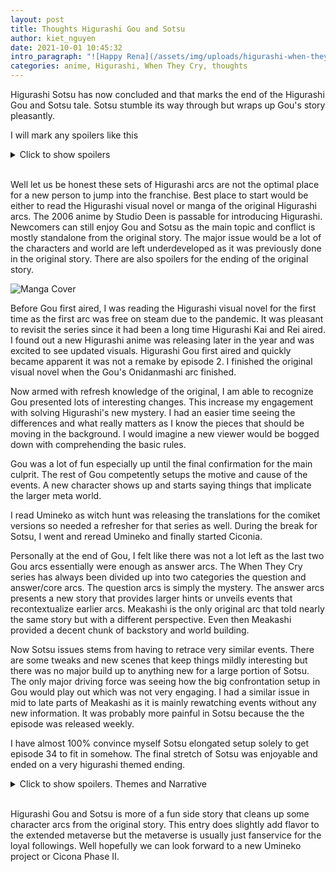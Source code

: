 ```yaml
---
layout: post
title: Thoughts Higurashi Gou and Sotsu
author: kiet_nguyen
date: 2021-10-01 10:45:32
intro_paragraph: "![Happy Rena](/assets/img/uploads/higurashi-when-they-cry-gou.png)"
categories: anime, Higurashi, When They Cry, thoughts
---
```

Higurashi Sotsu has now concluded and that marks the end of the Higurashi Gou and Sotsu tale. Sotsu stumble its way through but wraps up Gou's story pleasantly.

I will mark any spoilers like this

<details>
  <summary>Click to show spoilers</summary>
  <p style="color:red">Rika is incompetent.</p>
</details>

<br>

Well let us be honest these sets of Higurashi arcs are not the optimal place for a new person to jump into the franchise. Best place to start would be either to read the Higurashi visual novel or manga of the original Higurashi arcs. The 2006 anime by Studio Deen is passable for introducing Higurashi. Newcomers can still enjoy Gou and Sotsu as the main topic and conflict is mostly standalone from the original story. The major issue would be a lot of the characters and world are left underdeveloped as it was previously done in the original story.  There are also spoilers for the ending of the original story.

![Manga Cover](https://upload.wikimedia.org/wikipedia/en/9/9b/Abducted_By_Demon_Arc_manga_1.png "Manga Cover")

Before Gou first aired, I was reading the Higurashi visual novel for the first time as the first arc was free on steam due to the pandemic. It was pleasant to revisit the series since it had been a long time Higurashi Kai and Rei aired. I found out a new Higurashi anime was releasing later in the year and was excited to see updated visuals. Higurashi Gou first aired and quickly became apparent it was not a remake by episode 2. I finished the original visual novel when the Gou's Onidanmashi arc finished. 

Now armed with refresh knowledge of the original, I am able to recognize Gou presented lots of interesting changes. This increase my engagement with solving Higurashi's new mystery. I had an easier time seeing the differences and what really matters as I know the pieces that should be moving in the background. I would imagine a new viewer would be bogged down with comprehending the basic rules.

Gou was a lot of fun especially up until the final confirmation for the main culprit. The rest of Gou competently setups the motive and cause of the events. A new character shows up and starts saying things that implicate the larger meta world.

I read Umineko as witch hunt was releasing the translations for the comiket versions so needed a refresher for that series as well. During the break for Sotsu, I went and reread Umineko and finally started Ciconia.

Personally at the end of Gou, I felt like there was not a lot left as the last two Gou arcs essentially were enough as answer arcs. The When They Cry series has always been divided up into two categories the question and answer/core arcs. The question arcs is simply the mystery. The answer arcs presents a new story that provides larger hints or unveils events that recontextualize earlier arcs. Meakashi is the only original arc that told nearly the same story but with a different perspective. Even then Meakashi provided a decent chunk of backstory and world building.

Now Sotsu issues stems from having to retrace very similar events. There are some tweaks and new scenes that keep things mildly interesting but there was no major build up to anything new for a large portion of Sotsu. The only major driving force was seeing how the big confrontation setup in Gou would play out which was not very engaging. I had a similar issue in mid to late parts of Meakashi as it is mainly rewatching events without any new information. It was probably more painful in Sotsu because the the episode was released weekly.

I have almost 100% convince myself Sotsu elongated setup solely to get episode 34 to fit in somehow. The final stretch of Sotsu was enjoyable and ended on a very higurashi themed ending.

<details>
  <summary>Click to show spoilers. Themes and Narrative</summary>

A theme in the original story is the lack in bonds and communication would lead to sin. Mental illnesses is also major motif. Gou and Sotsu is one way to logical follow up on these ideas. It is the excessive clinging to bonds that results in this round of tragedy. 

Sotsu Episode 14 was a nice visual treat but it was mainly a flashy way of saying Rika and Satoko needed to confront each other. The root of the problem was shown during Satokowashi where Rika's dream and Satoko's dream are in conflict. Conflicts are bound to happen for even the simplest of reason as with Satoko refusal for academic study. Neither sides are in wrong at that point. Satoko faces deteriorating mental health due and has shown previous cases of abandonment. Audience can sympathize with Satoko. Once murder is used then it becomes harder to sympathize however the initial problem is still understandable.

Sotsu ends with a new version of You to fit into the themes. 
</details>

<br>

Higurashi Gou and Sotsu is more of a fun side story that cleans up some character arcs from the original story. This entry does slightly add flavor to the extended metaverse but the metaverse is usually just fanservice for the loyal followings. Well hopefully we can look forward to a new Umineko project or Cicona Phase II.